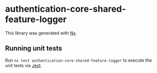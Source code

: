 # authentication-core-shared-feature-logger

This library was generated with [Nx](https://nx.dev).





## Running unit tests

Run `nx test authentication-core-shared-feature-logger` to execute the unit tests via [Jest](https://jestjs.io).


